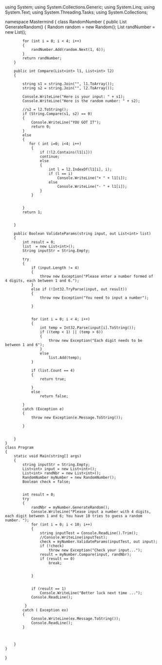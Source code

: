 using System;
using System.Collections.Generic;
using System.Linq;
using System.Text;
using System.Threading.Tasks;
using System.Collections;

namespace Mastermind
{
    class RandomNumber
    {
        public List<int> GenerateRandom()
        {
            Random random = new Random();
            List<int> randNumber = new List<int>();

            for (int i = 0; i < 4; i++)
            {
                randNumber.Add(random.Next(1, 6));
            }
            return randNumber;
        }

        public int Compare(List<int> l1, List<int> l2)
        {

            string s1 = string.Join("", l1.ToArray());
            string s2 = string.Join("", l2.ToArray());

            Console.WriteLine("Here is your input: " + s1);
            Console.WriteLine("Here is the random number: " + s2);

            //s2 = l2.ToString();
            if (String.Compare(s1, s2) == 0)
            {
                Console.WriteLine("YOU GOT IT");
                return 0;
            }
            else
            {
               for ( int i=0; i<4; i++)
                {
                    if (!l2.Contains(l1[i]))
                    continue;
                    else
                    {
                        int l = l2.IndexOf(l1[i], i);
                        if (l == i)
                            Console.WriteLine("+ " + l1[i]);
                        else
                            Console.WriteLine("- " + l1[i]);
                    }
                }
               
                    
            }
            return 1;

            
        }

        public Boolean ValidateParams(string input, out List<int> list)
        {
            int result = 0;
            list  = new List<int>();
            String inputStr = String.Empty;

            try
            {
                if (input.Length != 4)
                {
                    throw new Exception("Please enter a number formed of  4 digits, each between 1 and 6.");
                }
                else if (!Int32.TryParse(input, out result))
                {
                    throw new Exception("You need to input a number");

                }


                for (int i = 0; i < 4; i++)
                {
                    int temp = Int32.Parse(input[i].ToString());
                    if ((temp < 1) || (temp > 6))
                    {
                        throw new Exception("Each digit needs to be between 1 and 6");
                    }
                    else
                        list.Add(temp);
                }

                if (list.Count == 4)
                {
                    return true;

                }
                else
                    return false;

            }
            catch (Exception e)
            {
                throw new Exception(e.Message.ToString());
                
            }


        }
    }
    class Program
    {
        static void Main(string[] args)
        {
            string inputStr = String.Empty;
            List<int> input = new List<int>();
            List<int> randNbr = new List<int>();
            RandomNumber myNumber = new RandomNumber();
            Boolean check = false;


            int result = 0;
            try
            {
                randNbr = myNumber.GenerateRandom();
                Console.WriteLine("Please input a number with 4 digits, each digit between 1 and 6; You have 10 tries to guess a random number. ");
                for (int i = 0; i < 10; i++)
                {
                    string inputTest = Console.ReadLine().Trim();
                    //Console.WriteLine(inputTest);
                    check = myNumber.ValidateParams(inputTest, out input);
                    if (!check)
                        throw new Exception("Check your input...");
                    result = myNumber.Compare(input, randNbr);
                    if (result == 0)
                        break;


                }
                              
                
                if (result == 1)
                    Console.WriteLine("Better luck next time ...");
                Console.ReadLine();

             }
            catch ( Exception ex)
            {
                Console.WriteLine(ex.Message.ToString());
                Console.ReadLine();
            }

            
            
        }
    }
}


